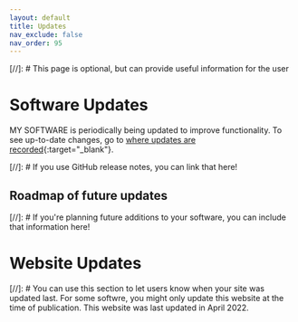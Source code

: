 ```yaml
---
layout: default
title: Updates
nav_exclude: false
nav_order: 95
---
```


[//]: # This page is optional, but can provide useful information for the user
# Software Updates
MY SOFTWARE is periodically being updated to improve functionality. To see up-to-date changes, go to [where updates are recorded](link){:target="_blank"}.

[//]: # If you use GitHub release notes, you can link that here! 

## Roadmap of future updates
[//]: # If you're planning future additions to your software, you can include that information here!

# Website Updates
[//]: # You can use this section to let users know when your site was updated last. For some softwre, you might only update this website at the time of publication. 
This website was last updated in April 2022.

